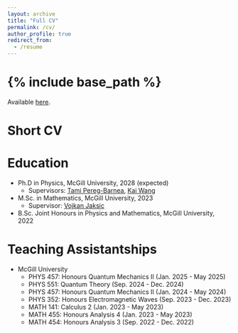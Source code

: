 ```yaml
---
layout: archive
title: "Full CV"
permalink: /cv/
author_profile: true
redirect_from:
  - /resume
---
```


{% include base_path %}
======
Available [here](/files/cv.pdf).

Short CV
======

Education
======
* Ph.D in Physics, McGill University, 2028 (expected)
  * Supervisors: [Tami Pereg-Barnea](https://pbtami.wixsite.com/mysite-1), [Kai Wang](https://kw.physics.mcgill.ca/)
* M.Sc. in Mathematics, McGill University, 2023
  * Supervisor: [Vojkan Jaksic](https://jaksic.xyz/)  
* B.Sc. Joint Honours in Physics and Mathematics, McGill University, 2022

Teaching Assistantships
======
* McGill University
  * PHYS 457: Honours Quantum Mechanics II (Jan. 2025 - May 2025)
  * PHYS 551: Quantum Theory (Sep. 2024 - Dec. 2024)
  * PHYS 457: Honours Quantum Mechanics II (Jan. 2024 - May 2024)
  * PHYS 352: Honours Electromagnetic Waves (Sep. 2023 - Dec. 2023)
  * MATH 141: Calculus 2 (Jan. 2023 - May 2023)
  * MATH 455: Honours Analysis 4 (Jan. 2023 - May 2023)
  * MATH 454: Honours Analysis 3 (Sep. 2022 - Dec. 2022)
